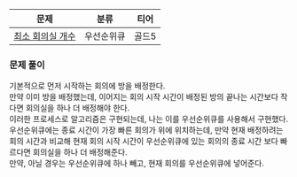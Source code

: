 
| 문제                                                 | 분류    | 티어  |   
|----------------------------------------------------|-------|-----|   
| [최소 회의실 개수](https://www.acmicpc.net/problem/19598) | 우선순위큐 | 골드5 |

### 문제 풀이

기본적으로 먼저 시작하는 회의에 방을 배정한다.   
만약 이미 방을 배정했는데, 이어지는 회의 시작 시간이 배정된 방의 끝나는 시간보다 작다면 회의실을 하나 더 배정해야 한다.   
이러한 프로세스로 알고리즘은 구현되는데, 나는 이를 우선순위큐를 사용해서 구현했다.   
우선순위큐에는 종료 시간이 가장 빠른 회의가 위에 위치하는데, 만약 현재 배정하려는 회의 시간과 비교해 현재 회의 시작 시간이 우선순위큐에 있는 회의의 종료 시간 보다 빠르다면 회의실을 하나 더 배정해준다.  
만약, 아닐 경우는 우선순위큐에 하나 빼고, 현재 회의를 우선순위큐에 넣어준다.